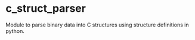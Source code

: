 # c_struct_parser
Module to parse binary data into C structures using structure definitions in python.
